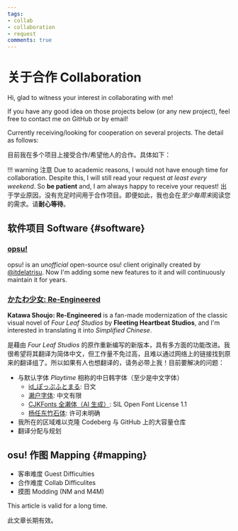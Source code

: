 ```yaml
---
tags:
- collab
- collaboration
- request
comments: true
---
```


# 关于合作 Collaboration

Hi, glad to witness your interest in collaborating with me!

If you have any good idea on those projects below (or any new project), feel free to contact me on GitHub or by email!

Currently receiving/looking for cooperation on several projects. The detail as follows:

目前我在多个项目上接受合作/希望他人的合作。具体如下：

!!! warning 注意
    Due to academic reasons, I would not have enough time for collaboration. Despite this, I will still read your request *at least every weekend*. So **be patient** and, I am always happy to receive your request!
    出于学业原因，没有充足时间用于合作项目。即便如此，我也会在*至少每周末*阅读您的需求。请**耐心等待**。

## 软件项目 Software {#software}

### [opsu!](https://github.com/clonewith/opsu)

opsu! is an *unofficial* open-source osu! client originally created by [@itdelatrisu](https://github.com/itdelatrisu). Now I'm adding some new features to it and will continuously maintain it for years.

### [かたわ少女: Re-Engineered](https://fhs.sh)

**Katawa Shoujo: Re-Engineered** is a fan-made modernization of the classic visual novel of *Four Leaf Studios* by **Fleeting Heartbeat Studios**, and I'm interested in translating it into *Simplified Chinese*.

是藉由 *Four Leaf Studios* 的原作重新编写的新版本，具有多方面的功能改进。我很希望将其翻译为简体中文，但工作量不免过高，且难以通过网络上的链接找到原来的翻译组了。所以如果有人也想翻译的，请务必带上我！目前要解决的问题：

- 与默认字体 *Playtime* 相称的中日韩字体（至少是中文字体）
  - [id_ぽっぷふとまる](https://idfont.jp/infos_mb.html): 日文
  - [濑户字体](http://setofont.osdn.jp): 中文有限
  - [CJKFonts 全濑体（AI 生成）](https://cjkfonts.io/blog/cjkfonts_allseto): SIL Open Font License 1.1
  - [杨任东竹石体](https://mp.weixin.qq.com/s/7kv3i_YEs7x9_9IrCDYvBA): 许可未明确
- 我所在的区域难以克隆 Codeberg 与 GitHub 上的大容量仓库
- 翻译分配与规划

## osu! 作图 Mapping {#mapping}

- 客串难度 Guest Difficulties
- 合作难度 Collab Difficulites
- 摸图 Modding (NM and M4M)

This article is valid for a long time.

此文章长期有效。
